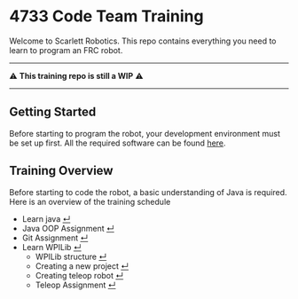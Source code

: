 # 4733 Code Team Training
Welcome to Scarlett Robotics. This repo contains everything you need to learn to program an FRC robot.
***
⚠️ **This training repo is still a WIP** ⚠️
***
## Getting Started
Before starting to program the robot, your development environment must be set up first. All the required software can be found [here](docs/setup.md).

## Training Overview
Before starting to code the robot, a basic understanding of Java is required. Here is an overview of the training schedule
* Learn java [↵](docs/learning_java.md)
* Java OOP Assignment [↵](assignments/java_oop_assignment.md)
* Git Assignment [↵](docs/git/learning_git.md)
* Learn WPILib [↵](docs/wpilib/readme.md)
    * WPILib structure [↵]()
    * Creating a new project [↵](docs/wpilib/create_project.md)
    * Creating teleop robot [↵]()
    * Teleop Assignment [↵]()